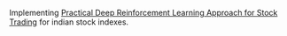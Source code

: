 Implementing [Practical Deep Reinforcement Learning Approach for
Stock Trading](https://arxiv.org/pdf/1811.07522) for indian stock indexes.